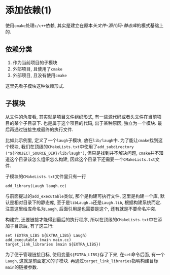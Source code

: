 # 添加依赖(1)

使用`cmake`处理`c/c++`依赖, 其实是建立在原本*头文件-源代码-静态库*的模式基础上的.

## 依赖分类
1. 作为当前项目的子模块
2. 外部项目, 且使用了`cmake`
3. 外部项目, 且没有使用`cmake`

这里先看子模块这种依赖形式.

## 子模块
从文件的角度看, 其实就是项目文件组织形式, 有一些源代码或者头文件在当前项目的某个子目录下.
也是属于这个项目的代码, 出于某种原因, 独立为一个模块. 最后再通过链接生成最终的执行文件.

比如此示例里, 定义了一个`laugh`子模块, 放在`lib/laugh`中. 为了能让`cmake`找到这个模块, 我们在顶级的`CMakeLists.txt`中使用了`add_subdirectory ("${PROJECT_SOURCE_DIR}/lib/laugh")`, 但只是找到并不解决问题, `cmake`并不知道这个目录该怎么组织怎么构建, 因此这个目录下还需要一个`CMakeLists.txt`文件.

子模块的`CMakeLists.txt`文件里只有一行
```
add_library(Laugh laugh.cc)
```
与前面提过的`add_executable`类似, 那个是构建可执行文件, 这里是构建一个库, 默认是相对目录下的静态库, 至于是`libLaugh.a`还是`Laugh.lib`, 根据构建系统而定. 注意这里给库命名为`Laugh`, 后面引用是也需要是这个, 还有就是不要命名冲突.

构建完, 还要链接才能得到最后的执行程序, 所以在顶级的`CMakeLists.txt`中在添加子目录后, 有了这三行:
```
set (EXTRA_LIBS ${EXTRA_LIBS} Laugh)
add_executable (main main.cc)
target_link_libraries (main ${EXTRA_LIBS})
```
为了便于管理链接目标, 使用变量`${EXTRA_LIBS}`存了下来, 在`set`命令后面, 有一个`Laugh`, 这就是前面定义的子模块.
再通过`target_link_libraries`指明构建目标`main`的链接参数.